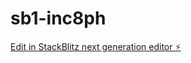 # sb1-inc8ph

[Edit in StackBlitz next generation editor ⚡️](https://stackblitz.com/~/github.com/youcefdessert/sb1-inc8ph)